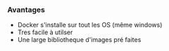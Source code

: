 ### Avantages

* Docker s'installe sur tout les OS (même windows)
* Tres facile à utilser
* Une large bibliotheque d'images pré faites
